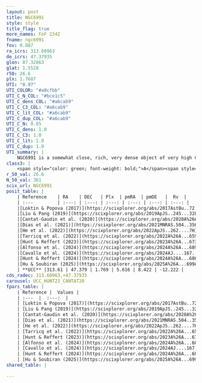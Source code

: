 ```yaml
---
layout: post
title: NGC6991
style: style
title_flag: true
more_names: FoF 2342
fname: ngc6991
fov: 0.887
ra_icrs: 313.60963
de_icrs: 47.37935
glon: 87.32863
glat: 1.5528
r50: 26.6
plx: 1.7687
UTI: "0.97"
UTI_COLOR: "#a8cfbb"
UTI_C_N_COL: "#bce1c5"
UTI_C_dens_COL: "#a6cab9"
UTI_C_C3_COL: "#a6cab9"
UTI_C_lit_COL: "#a6cab9"
UTI_C_dup_COL: "#a6cab9"
UTI_C_N: 0.85
UTI_C_dens: 1.0
UTI_C_C3: 1.0
UTI_C_lit: 1.0
UTI_C_dup: 1.0
UTI_summary: |
    NGC6991 is a somewhat close, rich, very dense object of very high C3 quality. It is very well-studied in the literature.
class3: |
    <span style="color: green; font-weight: bold;">A</span><span style="color: green; font-weight: bold;">A</span>
r_50_val: 26.6
N_50_val: 361
scix_url: NGC6991
posit_table: |
    | Reference    | RA    | DEC   | Plx  | pmRA  | pmDE   |  Rv  |
    | :---         | :---: | :---: | :---: | :---: | :---: | :---: |
    |[Loktin & Popova (2017)](https://scixplorer.org/abs/2017AstBu..72..257L) | 313.725 | 47.417 | -- | -0.272 | -0.157 | -21.77 |
    |[Liu & Pang (2019)](https://scixplorer.org/abs/2019ApJS..245...32L) | 313.637 | 47.413 | 1.775 | 5.571 | 8.508 | -- |
    |[Cantat-Gaudin et al. (2020)](https://scixplorer.org/abs/2020A%26A...640A...1C) | 313.621 | 47.4 | 1.765 | 5.593 | 8.509 | -- |
    |[Dias et al. (2021)](https://scixplorer.org/abs/2021MNRAS.504..356D) | 313.689 | 47.405 | 1.766 | 5.589 | 8.505 | -12.027 |
    |[He et al. (2022)](https://scixplorer.org/abs/2022ApJS..262....7H) | 313.655 | 47.395 | 1.771 | 5.622 | 8.402 | -- |
    |[Tarricq et al. (2022)](https://scixplorer.org/abs/2022A%26A...659A..59T) | 313.631 | 47.43 | 1.775 | 5.617 | 8.392 | -- |
    |[Hunt & Reffert (2023)](https://scixplorer.org/abs/2023A%26A...673A.114H) | 313.649 | 47.377 | 1.767 | 5.604 | 8.436 | -12.326 |
    |[Alfonso et al. (2024)](https://scixplorer.org/abs/2024A%26A...689A..18A) | 313.608 | 47.395 | 1.741 | 5.614 | 8.415 | -- |
    |[Cavallo et al. (2024)](https://scixplorer.org/abs/2024AJ....167...12C) | 313.638 | 47.422 | 1.769 | -- | -- | -- |
    |[Hunt & Reffert (2024)](https://scixplorer.org/abs/2024A%26A...686A..42H) | 313.649 | 47.377 | 1.767 | 5.604 | 8.436 | -12.326 |
    |[Hu & Soubiran (2025)](https://scixplorer.org/abs/2025A%26A...699A.246H) | 313.638 | 47.422 | -- | -- | -- | -- |
    | **UCC** |313.61 | 47.379 | 1.769 | 5.616 | 8.422 | -12.222 | 
cds_radec: 313.60963,+47.37935
carousel: UCC_HUNT23_CANTAT20
fpars_table: |
    | Reference |  Values |
    | :---  |  :---:  |
    | [Loktin & Popova (2017)](https://scixplorer.org/abs/2017AstBu..72..257L) | `E(B-V)=0.388, Dmod=12.459, logt=9.18` |
    | [Liu & Pang (2019)](https://scixplorer.org/abs/2019ApJS..245...32L) | `Age=1.95, Z=-0.5` |
    | [Cantat-Gaudin et al. (2020)](https://scixplorer.org/abs/2020A%26A...640A...1C) | `AVNN=0.2, DMNN=8.81, AgeNN=9.19` |
    | [Dias et al. (2021)](https://scixplorer.org/abs/2021MNRAS.504..356D) | `Av=0.49, Dist=558, logage=9.155, [Fe/H]=-0.077` |
    | [He et al. (2022)](https://scixplorer.org/abs/2022ApJS..262....7H) | `A0=0.65, logAge=8.95` |
    | [Tarricq et al. (2022)](https://scixplorer.org/abs/2022A%26A...659A..59T) | `Dist=569, logAgeNN=9.21` |
    | [Hunt & Reffert (2023)](https://scixplorer.org/abs/2023A%26A...673A.114H) | `AV50=0.288, diffAV50=0.748, MOD50=8.638, logAge50=8.995` |
    | [Alfonso et al. (2024)](https://scixplorer.org/abs/2024A%26A...689A..18A) | `AV=0.20177, MOD=8.80843, logAge=9.25031, Z=-0.0754` |
    | [Cavallo et al. (2024)](https://scixplorer.org/abs/2024AJ....167...12C) | `AV50=0.6, dMod50=8.74, logAge50=9.1, [Fe/H]50=0.12` |
    | [Hunt & Reffert (2024)](https://scixplorer.org/abs/2024A%26A...686A..42H) | `MassJ=307.226` |
    | [Hu & Soubiran (2025)](https://scixplorer.org/abs/2025A%26A...699A.246H) | `MA22=-0.18, MA23f=-0.09, MA23g=-0.07, MZ23=-0.04, MK24=-0.11, MF24=-0.05` |
shared_table: |
    
---
```

